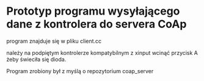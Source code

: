 Prototyp programu wysyłającego dane z kontrolera do servera CoAp
===================================================

program znajduje się w pliku client.cc

należy na podpiętym kontrolerze kompatybilnym z xinput wcinąć przycisk A żeby świeciła się dioda.

Program zrobiony był z myślą o repozytorium coap_server